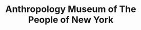 ---
layout: repo
title: "Anthropology Museum of The People of New York"
id: 19875
permalink: repos/19875/
---